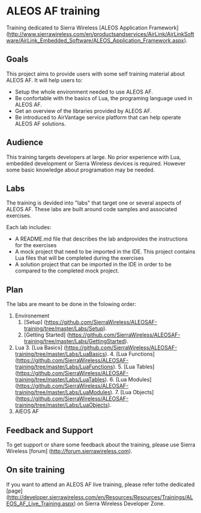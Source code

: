 ALEOS AF training
===============================================================================

Training dedicated to Sierra Wireless [ALEOS Application Framework] (http://www.sierrawireless.com/en/productsandservices/AirLink/AirLinkSoftware/AirLink_Embedded_Software/ALEOS_Application_Framework.aspx).

Goals
-------------------------------------------------------------------------------

This project aims to provide users with some self training material 
about ALEOS AF. It will help users to:

* Setup the whole environment needed to use ALEOS AF.
* Be confortable with the basics of Lua, the programing language used 
  in ALEOS AF.
* Get an overview of the libraries provided by ALEOS AF.
* Be introduced to AirVantage service platform that can help operate 
  ALEOS AF solutions.

Audience
-------------------------------------------------------------------------------

This training targets developers at large. No prior experience with Lua, 
embedded development or Sierra Wireless devices is required. 
However some basic knowledge about programation may be needed.

Labs
-------------------------------------------------------------------------------

The training is devided into "labs" that target one or several aspects 
of ALEOS AF. These labs are built around code samples and associated exercises. 

Each lab includes:

* A README.md file that describes the lab andprovides the instructions 
  for the exercises
* A mock project that need to be imported in the IDE. This project contains 
  Lua files that will be completed during the exercises
* A solution project that can be imported in the IDE in order to be compared
  to the completed mock project.

Plan
-------------------------------------------------------------------------------

The labs are meant to be done in the folowing order:

1. Environement
   1. [Setup] (https://github.com/SierraWireless/ALEOSAF-training/tree/master/Labs/Setup).
   2. [Getting Started] (https://github.com/SierraWireless/ALEOSAF-training/tree/master/Labs/GettingStarted).
2. Lua
   3. [Lua Basics] (https://github.com/SierraWireless/ALEOSAF-training/tree/master/Labs/LuaBasics).
   4. [Lua Functions] (https://github.com/SierraWireless/ALEOSAF-training/tree/master/Labs/LuaFunctions).
   5. [Lua Tables] (https://github.com/SierraWireless/ALEOSAF-training/tree/master/Labs/LuaTables).
   6. [Lua Modules] (https://github.com/SierraWireless/ALEOSAF-training/tree/master/Labs/LuaModules).
   7. [Lua Objects] (https://github.com/SierraWireless/ALEOSAF-training/tree/master/Labs/LuaObjects).
3. AlEOS AF




Feedback and Support
-------------------------------------------------------------------------------

To get support or share some feedback about the training, 
please use Sierra Wireless [forum] (http://forum.sierrawireless.com).

On site training
-------------------------------------------------------------------------------

If you want to attend an ALEOS AF live training, please refer tothe dedicated 
[page] (http://developer.sierrawireless.com/en/Resources/Resources/Trainings/ALEOS_AF_Live_Training.aspx) 
on Sierra Wireless Developer Zone.